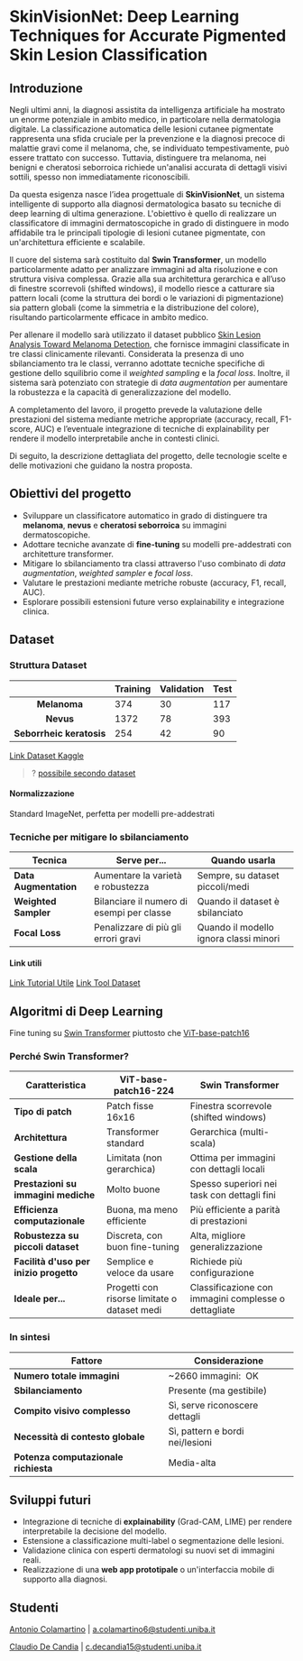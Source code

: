 # SkinVisionNet: Deep Learning Techniques for Accurate Pigmented Skin Lesion Classification

## Introduzione

Negli ultimi anni, la diagnosi assistita da intelligenza artificiale ha mostrato un enorme potenziale in ambito medico, in particolare nella dermatologia digitale. La classificazione automatica delle lesioni cutanee pigmentate rappresenta una sfida cruciale per la prevenzione e la diagnosi precoce di malattie gravi come il melanoma, che, se individuato tempestivamente, può essere trattato con successo. Tuttavia, distinguere tra melanoma, nei benigni e cheratosi seborroica richiede un'analisi accurata di dettagli visivi sottili, spesso non immediatamente riconoscibili.

Da questa esigenza nasce l’idea progettuale di **SkinVisionNet**, un sistema intelligente di supporto alla diagnosi dermatologica basato su tecniche di deep learning di ultima generazione. L'obiettivo è quello di realizzare un classificatore di immagini dermatoscopiche in grado di distinguere in modo affidabile tra le principali tipologie di lesioni cutanee pigmentate, con un'architettura efficiente e scalabile.

Il cuore del sistema sarà costituito dal **Swin Transformer**, un modello particolarmente adatto per analizzare immagini ad alta risoluzione e con struttura visiva complessa. Grazie alla sua architettura gerarchica e all’uso di finestre scorrevoli (shifted windows), il modello riesce a catturare sia pattern locali (come la struttura dei bordi o le variazioni di pigmentazione) sia pattern globali (come la simmetria e la distribuzione del colore), risultando particolarmente efficace in ambito medico.

Per allenare il modello sarà utilizzato il dataset pubblico [Skin Lesion Analysis Toward Melanoma Detection](https://www.kaggle.com/datasets/wanderdust/skin-lesion-analysis-toward-melanoma-detection), che fornisce immagini classificate in tre classi clinicamente rilevanti. Considerata la presenza di uno sbilanciamento tra le classi, verranno adottate tecniche specifiche di gestione dello squilibrio come il *weighted sampling* e la *focal loss*. Inoltre, il sistema sarà potenziato con strategie di *data augmentation* per aumentare la robustezza e la capacità di generalizzazione del modello.

A completamento del lavoro, il progetto prevede la valutazione delle prestazioni del sistema mediante metriche appropriate (accuracy, recall, F1-score, AUC) e l’eventuale integrazione di tecniche di explainability per rendere il modello interpretabile anche in contesti clinici.

Di seguito, la descrizione dettagliata del progetto, delle tecnologie scelte e delle motivazioni che guidano la nostra proposta.

## Obiettivi del progetto

- Sviluppare un classificatore automatico in grado di distinguere tra **melanoma**, **nevus** e **cheratosi seborroica** su immagini dermatoscopiche.
- Adottare tecniche avanzate di **fine-tuning** su modelli pre-addestrati con architetture transformer.
- Mitigare lo sbilanciamento tra classi attraverso l'uso combinato di *data augmentation*, *weighted sampler* e *focal loss*.
- Valutare le prestazioni mediante metriche robuste (accuracy, F1, recall, AUC).
- Esplorare possibili estensioni future verso explainability e integrazione clinica.

## Dataset

### Struttura Dataset

|                                | Training | Validation | Test |
| :----------------------------: | -------- | ---------- | ---- |
|       **Melanoma**       | 374      | 30         | 117  |
|        **Nevus**        | 1372     | 78         | 393  |
| **Seborrheic keratosis** | 254      | 42         | 90   |

[Link Dataset Kaggle](https://www.kaggle.com/datasets/wanderdust/skin-lesion-analysis-toward-melanoma-detection/)

> ? [possibile secondo dataset](https://challenge.isic-archive.com/data/)

#### Normalizzazione

Standard ImageNet, perfetta per modelli pre-addestrati

### Tecniche per mitigare lo sbilanciamento

| Tecnica                     | Serve per...                              | Quando usarla                          |
| --------------------------- | ----------------------------------------- | -------------------------------------- |
| **Data Augmentation** | Aumentare la varietà e robustezza        | Sempre, su dataset piccoli/medi        |
| **Weighted Sampler**  | Bilanciare il numero di esempi per classe | Quando il dataset è sbilanciato       |
| **Focal Loss**        | Penalizzare di più gli errori gravi      | Quando il modello ignora classi minori |

#### Link utili

[Link Tutorial Utile](https://github.com/sara-kassani/Medical-Image-Processing/blob/master/2.%20Kaggle-Full%20Preprocessing%20Tutorial.ipynb)
[Link Tool Dataset](https://github.com/dvschultz/dataset-tools)

## Algoritmi di Deep Learning

Fine tuning su [Swin Transformer](https://github.com/microsoft/Swin-Transformer) piuttosto che [ViT-base-patch16](https://hiya31.medium.com/vision-transformer-vs-swin-transformer-a-conceptual-comparison-6502d9b949f2)

### Perché Swin Transformer?

| Caratteristica                                | ViT-base-patch16-224                         | Swin Transformer                                     |
| --------------------------------------------- | -------------------------------------------- | ---------------------------------------------------- |
| **Tipo di patch**                       | Patch fisse 16x16                            | Finestra scorrevole (shifted windows)                |
| **Architettura**                        | Transformer standard                         | Gerarchica (multi-scala)                             |
| **Gestione della scala**                | Limitata (non gerarchica)                    | Ottima per immagini con dettagli locali              |
| **Prestazioni su immagini mediche**     | Molto buone                                  | Spesso superiori nei task con dettagli fini          |
| **Efficienza computazionale**           | Buona, ma meno efficiente                    | Più efficiente a parità di prestazioni             |
| **Robustezza su piccoli dataset**       | Discreta, con buon fine-tuning               | Alta, migliore generalizzazione                      |
| **Facilità d'uso per inizio progetto** | Semplice e veloce da usare                   | Richiede più configurazione                         |
| **Ideale per...**                       | Progetti con risorse limitate o dataset medi | Classificazione con immagini complesse o dettagliate |

### In sintesi

| Fattore                                    | Considerazione                   |
| ------------------------------------------ | -------------------------------- |
| **Numero totale immagini**           | ~2660 immagini:  OK             |
| **Sbilanciamento**                   | Presente (ma gestibile)          |
| **Compito visivo complesso**         | Sì, serve riconoscere dettagli  |
| **Necessità di contesto globale**   | Sì, pattern e bordi nei/lesioni |
| **Potenza computazionale richiesta** | Media-alta                       |

## Sviluppi futuri

- Integrazione di tecniche di **explainability** (Grad-CAM, LIME) per rendere interpretabile la decisione del modello.
- Estensione a classificazione multi-label o segmentazione delle lesioni.
- Validazione clinica con esperti dermatologi su nuovi set di immagini reali.
- Realizzazione di una **web app prototipale** o un'interfaccia mobile di supporto alla diagnosi.

## Studenti

[Antonio Colamartino](https://antoniocolamartino.it) | a.colamartino6@studenti.uniba.it

[Claudio De Candia](https://github.com/ClaudideCandia) | c.decandia15@studenti.uniba.it
